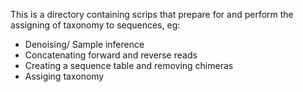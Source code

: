 This is a directory containing scrips that prepare for and perform the assigning of taxonomy to sequences, eg:
- Denoising/ Sample inference
- Concatenating forward and reverse reads
- Creating a sequence table and removing chimeras
- Assiging taxonomy